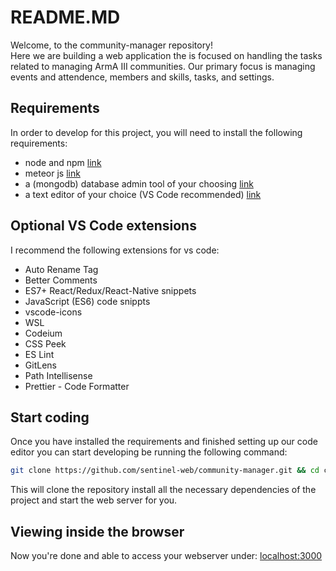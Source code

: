 # README.MD
Welcome, to the community-manager repository!<br /> Here we are building a web application the is focused on handling the tasks related to managing ArmA III communities.
Our primary focus is managing events and attendence, members and skills, tasks, and settings.
## Requirements
In order to develop for this project, you will need to install the following requirements:
- node and npm [link](https://nodejs.org/en)
- meteor js [link](https://docs.meteor.com/about/install.html)
- a (mongodb) database admin tool of your choosing [link](https://www.mongodb.com/try/download/compass)
- a text editor of your choice (VS Code recommended) [link](https://code.visualstudio.com/download)

## Optional VS Code extensions
I recommend the following extensions for vs code:
- Auto Rename Tag
- Better Comments
- ES7+ React/Redux/React-Native snippets
- JavaScript (ES6) code snippts
- vscode-icons
- WSL
- Codeium
- CSS Peek
- ES Lint
- GitLens
- Path Intellisense
- Prettier - Code Formatter

## Start coding
Once you have installed the requirements and finished setting up our code editor you can start developing be running the following command:
```bash
git clone https://github.com/sentinel-web/community-manager.git && cd community-manager && meteor npm install && meteor
```
This will clone the repository install all the necessary dependencies of the project and start the web server for you.

## Viewing inside the browser
Now you're done and able to access your webserver under: [localhost:3000](http://localhost:3000)
